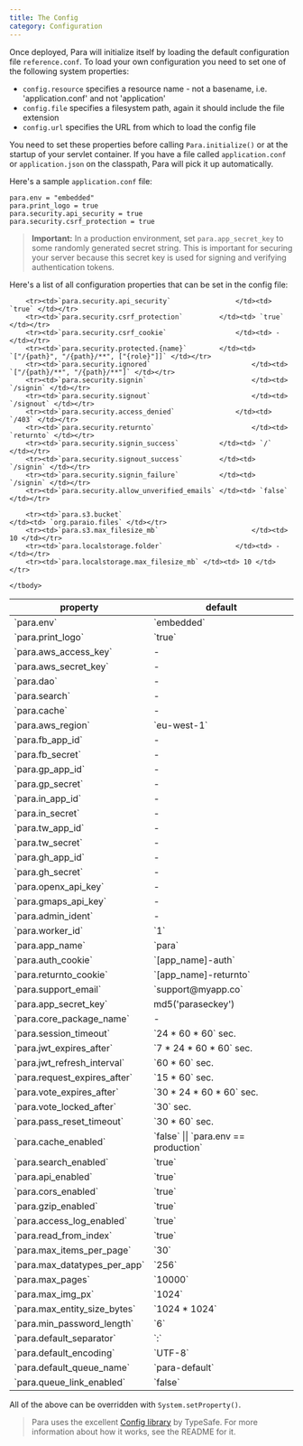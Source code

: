 ```yaml
---
title: The Config
category: Configuration
---
```


Once deployed, Para will initialize itself by loading the default configuration file `reference.conf`.
To load your own configuration you need to set one of the following system properties:

- `config.resource` specifies a resource name - not a basename, i.e. 'application.conf' and not 'application'
- `config.file` specifies a filesystem path, again it should include the file extension
- `config.url` specifies the URL from which to load the config file

You need to set these properties before calling `Para.initialize()` or at the startup of your servlet container.
If you have a file called `application.conf` or `application.json` on the classpath, Para will pick it up automatically.

Here's a sample `application.conf` file:

```
para.env = "embedded"
para.print_logo = true
para.security.api_security = true
para.security.csrf_protection = true
```

> **Important:** In a production environment, set `para.app_secret_key` to some randomly generated secret string.
> This is important for securing your server because this secret key is used for signing and verifying authentication tokens.

Here's a list of all configuration properties that can be set in the config file:

<table class="table table-striped">
	<thead>
		<tr>
			<th>property</th>
			<th>default</th>
		</tr>
	</thead>
	<tbody>
		<tr><td>`para.env`									</td><td>	`embedded`</td></tr>
		<tr><td>`para.print_logo`						</td><td>`true`</td></tr>
		<tr><td>`para.aws_access_key`				</td><td>-</td></tr>
		<tr><td>`para.aws_secret_key`				</td><td>-</td></tr>
		<tr><td>`para.dao`									</td><td>-</td></tr>
		<tr><td>`para.search`								</td><td>-</td></tr>
		<tr><td>`para.cache`								</td><td>-</td></tr>
		<tr><td>`para.aws_region`						</td><td>`eu-west-1`</td></tr>
		<tr><td>`para.fb_app_id`						</td><td>-</td></tr>
		<tr><td>`para.fb_secret`						</td><td>-</td></tr>
		<tr><td>`para.gp_app_id`						</td><td>-</td></tr>
		<tr><td>`para.gp_secret`						</td><td>-</td></tr>
		<tr><td>`para.in_app_id`						</td><td>-</td></tr>
		<tr><td>`para.in_secret`						</td><td>-</td></tr>
		<tr><td>`para.tw_app_id`						</td><td>-</td></tr>
		<tr><td>`para.tw_secret`						</td><td>-</td></tr>
		<tr><td>`para.gh_app_id`						</td><td>-</td></tr>
		<tr><td>`para.gh_secret`						</td><td>-</td></tr>
		<tr><td>`para.openx_api_key`				</td><td>-</td></tr>
		<tr><td>`para.gmaps_api_key`				</td><td>-</td></tr>
		<tr><td>`para.admin_ident`					</td><td>-</td></tr>
		<tr><td>`para.worker_id`						</td><td>`1`</td></tr>
		<tr><td>`para.app_name`							</td><td>`para`</td></tr>
		<tr><td>`para.auth_cookie`					</td><td>`[app_name]-auth`</td></tr>
		<tr><td>`para.returnto_cookie`			</td><td>`[app_name]-returnto`</td></tr>
		<tr><td>`para.support_email`				</td><td>`support@myapp.co`</td></tr>
		<tr><td>`para.app_secret_key`				</td><td>md5('paraseckey')</td></tr>
		<tr><td>`para.core_package_name`		</td><td>-</td></tr>
		<tr><td>`para.session_timeout`			</td><td>`24 * 60 * 60` sec.</td></tr>
		<tr><td>`para.jwt_expires_after`		</td><td>`7 * 24 * 60 * 60` sec.</td></tr>
		<tr><td>`para.jwt_refresh_interval`	</td><td>`60 * 60` sec.</td></tr>
		<tr><td>`para.request_expires_after`</td><td>`15 * 60` sec.</td></tr>
		<tr><td>`para.vote_expires_after`		</td><td>`30 * 24 * 60 * 60` sec.</td></tr>
		<tr><td>`para.vote_locked_after`		</td><td>`30` sec.</td></tr>
		<tr><td>`para.pass_reset_timeout`		</td><td>`30 * 60` sec.</td></tr>
		<tr><td>`para.cache_enabled`				</td><td>`false` || `para.env == production`</td></tr>
		<tr><td>`para.search_enabled`				</td><td>`true`</td></tr>
		<tr><td>`para.api_enabled`					</td><td>`true`</td></tr>
		<tr><td>`para.cors_enabled`					</td><td>`true`</td></tr>
		<tr><td>`para.gzip_enabled`					</td><td>`true`</td></tr>
		<tr><td>`para.access_log_enabled`		</td><td>`true`</td></tr>
		<tr><td>`para.read_from_index`			</td><td>`true`</td></tr>
		<tr><td>`para.max_items_per_page`		</td><td>`30`</td></tr>
		<tr><td>`para.max_datatypes_per_app`</td><td>`256`</td></tr>
		<tr><td>`para.max_pages`						</td><td>`10000`</td></tr>
		<tr><td>`para.max_img_px`						</td><td>`1024`</td></tr>
		<tr><td>`para.max_entity_size_bytes`</td><td>`1024 * 1024`</td></tr>
		<tr><td>`para.min_password_length`	</td><td>`6`</td></tr>
		<tr><td>`para.default_separator`		</td><td>`:`</td></tr>
		<tr><td>`para.default_encoding`			</td><td>`UTF-8`</td></tr>
		<tr><td>`para.default_queue_name`		</td><td>`para-default`</td></tr>
		<tr><td>`para.queue_link_enabled`		</td><td>`false`</td></tr>

		<tr><td>`para.security.api_security`				</td><td> `true` </td></tr>
		<tr><td>`para.security.csrf_protection`			</td><td> `true` </td></tr>
		<tr><td>`para.security.csrf_cookie`					</td><td> - </td></tr>
		<tr><td>`para.security.protected.{name}`		</td><td> `["/{path}", "/{path}/**", ["{role}"]]` </td></tr>
		<tr><td>`para.security.ignored`							</td><td> `["/{path}/**", "/{path}/**"]` </td></tr>
		<tr><td>`para.security.signin`							</td><td> `/signin` </td></tr>
		<tr><td>`para.security.signout`							</td><td> `/signout` </td></tr>
		<tr><td>`para.security.access_denied`				</td><td> `/403` </td></tr>
		<tr><td>`para.security.returnto`						</td><td> `returnto` </td></tr>
		<tr><td>`para.security.signin_success`			</td><td> `/` </td></tr>
		<tr><td>`para.security.signout_success`			</td><td> `/signin` </td></tr>
		<tr><td>`para.security.signin_failure`			</td><td> `/signin` </td></tr>
		<tr><td>`para.security.allow_unverified_emails`	</td><td> `false` </td></tr>

		<tr><td>`para.s3.bucket`										</td><td> `org.paraio.files` </td></tr>
		<tr><td>`para.s3.max_filesize_mb`						</td><td> 10 </td></tr>
		<tr><td>`para.localstorage.folder`					</td><td> - </td></tr>
		<tr><td>`para.localstorage.max_filesize_mb`	</td><td> 10 </td></tr>

	</tbody>
</table>

All of the above can be overridden with `System.setProperty()`.

> Para uses the excellent [Config library](https://github.com/typesafehub/config/) by TypeSafe.
> For more information about how it works, see the README for it.
